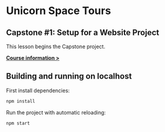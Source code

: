 # Unicorn Space Tours

## Capstone #1: Setup for a Website Project

This lesson begins the Capstone project.

[**Course information >**](https://learnfromsteph.dev)

## Building and running on localhost

First install dependencies:

```sh
npm install
```

Run the project with automatic reloading:

```sh
npm start
```
